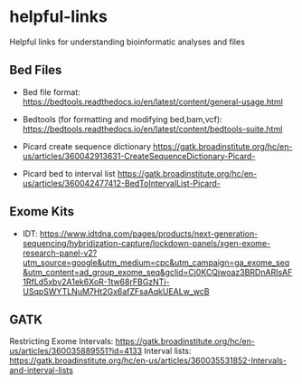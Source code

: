 # helpful-links
Helpful links for understanding bioinformatic analyses and files

## Bed Files
- Bed file format: https://bedtools.readthedocs.io/en/latest/content/general-usage.html

- Bedtools (for formatting and modifying bed,bam,vcf): https://bedtools.readthedocs.io/en/latest/content/bedtools-suite.html

- Picard create sequence dictionary https://gatk.broadinstitute.org/hc/en-us/articles/360042913631-CreateSequenceDictionary-Picard-

- Picard bed to interval list https://gatk.broadinstitute.org/hc/en-us/articles/360042477412-BedToIntervalList-Picard-

## Exome Kits

- IDT: https://www.idtdna.com/pages/products/next-generation-sequencing/hybridization-capture/lockdown-panels/xgen-exome-research-panel-v2?utm_source=google&utm_medium=cpc&utm_campaign=ga_exome_seq&utm_content=ad_group_exome_seq&gclid=Cj0KCQjwoaz3BRDnARIsAF1RfLd5xbv2A1ek6XoR-1tw68rFBGzNTj-USqpSWYTLNuM7Ht2Gx6afZFsaAqkUEALw_wcB

## GATK

Restricting Exome Intervals: https://gatk.broadinstitute.org/hc/en-us/articles/360035889551?id=4133
Interval lists: https://gatk.broadinstitute.org/hc/en-us/articles/360035531852-Intervals-and-interval-lists
